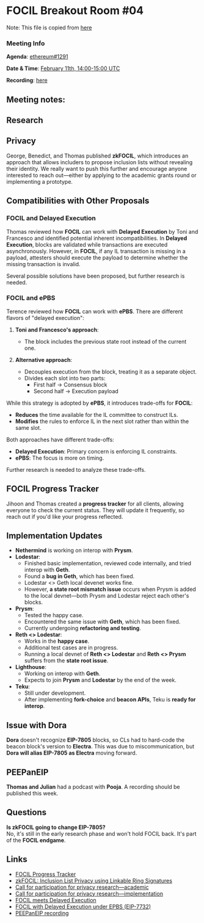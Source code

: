 # FOCIL Breakout Room #04

Note: This file is copied from [here](https://github.com/ethereum/pm/issues/1291)

### Meeting Info

**Agenda**: [ethereum#1291](https://github.com/ethereum/pm/issues/1291#issue-2844917923)

**Date & Time**: [ February 11th, 14:00-15:00 UTC](https://www.timeanddate.com/worldclock/converter.html?iso=20240213T140000&p1=1440&p2=37&p3=136&p4=237&p5=923&p6=204&p7=671&p8=16&p9=41&p10=107&p11=28)

**Recording**: [here](https://www.youtube.com/live/2MkoP6BDNro)

## Meeting notes:
## Research  

## Privacy  
George, Benedict, and Thomas published **zkFOCIL**, which introduces an approach that allows includers to propose inclusion lists without revealing their identity. We really want to push this further and encourage anyone interested to reach out—either by applying to the academic grants round or implementing a prototype.  

## Compatibilities with Other Proposals  

### FOCIL and Delayed Execution  
Thomas reviewed how **FOCIL** can work with **Delayed Execution** by Toni and Francesco and identified potential inherent incompatibilities. In **Delayed Execution**, blocks are validated while transactions are executed asynchronously. However, in **FOCIL**, if any IL transaction is missing in a payload, attesters should execute the payload to determine whether the missing transaction is invalid.  

Several possible solutions have been proposed, but further research is needed.  

### FOCIL and ePBS  
Terence reviewed how **FOCIL** can work with **ePBS**. There are different flavors of "delayed execution":  

1. **Toni and Francesco's approach**:  
   - The block includes the previous state root instead of the current one.  

2. **Alternative approach**:  
   - Decouples execution from the block, treating it as a separate object.  
   - Divides each slot into two parts:  
     - First half → Consensus block  
     - Second half → Execution payload  

While this strategy is adopted by **ePBS**, it introduces trade-offs for **FOCIL**:  
- **Reduces** the time available for the IL committee to construct ILs.  
- **Modifies** the rules to enforce IL in the next slot rather than within the same slot.  

Both approaches have different trade-offs:  
- **Delayed Execution**: Primary concern is enforcing IL constraints.  
- **ePBS**: The focus is more on timing.  

Further research is needed to analyze these trade-offs.  

## FOCIL Progress Tracker  
Jihoon and Thomas created a **progress tracker** for all clients, allowing everyone to check the current status. They will update it frequently, so reach out if you'd like your progress reflected.  

## Implementation Updates  
- **Nethermind** is working on interop with **Prysm**.  
- **Lodestar**:  
  - Finished basic implementation, reviewed code internally, and tried interop with **Geth**.  
  - Found a **bug in Geth**, which has been fixed.  
  - Lodestar <> Geth local devenet works fine.  
  - However, **a state root mismatch issue** occurs when Prysm is added to the local devnet—both Prysm and Lodestar reject each other's blocks.  
- **Prysm**:  
  - Tested the happy case.  
  - Encountered the same issue with **Geth**, which has been fixed.  
  - Currently undergoing **refactoring and testing**.  
- **Reth <> Lodestar**:  
  - Works in the **happy case**.  
  - Additional test cases are in progress.  
  - Running a local devnet of **Reth <> Lodestar** and **Reth <> Prysm** suffers from the **state root issue**.  
- **Lighthouse**:  
  - Working on interop with **Geth**.  
  - Expects to join **Prysm** and **Lodestar** by the end of the week.  
- **Teku**:  
  - Still under development.  
  - After implementing **fork-choice** and **beacon APIs**, Teku is **ready for interop**.  

## Issue with Dora  
**Dora** doesn't recognize **EIP-7805** blocks, so CLs had to hard-code the beacon block's version to **Electra**. This was due to miscommunication, but **Dora will alias EIP-7805 as Electra** moving forward.  

## PEEPanEIP  
**Thomas and Julian** had a podcast with **Pooja**. A recording should be published this week.  

## Questions  

**Is zkFOCIL going to change EIP-7805?**  
No, it's still in the early research phase and won't hold FOCIL back. It's part of the **FOCIL endgame**.  

## Links  
- [FOCIL Progress Tracker](https://meetfocil.eth.limo/)  
- [zkFOCIL: Inclusion List Privacy using Linkable Ring Signatures](https://ethresear.ch/t/zkfocil-inclusion-list-privacy-using-linkable-ring-signatures/21688)  
- [Call for participation for privacy research—academic](https://x.com/asn_d6/status/1887442959445926333)  
- [Call for participation for privacy research—implementation](https://x.com/asn_d6/status/1887442961459233130)  
- [FOCIL meets Delayed Execution](https://hackmd.io/Ntn30DbJQV-HEiKxBsPKEw)  
- [FOCIL with Delayed Execution under EPBS (EIP-7732)](https://hackmd.io/@ttsao/focil-delayed-exec-under-epbs)  
- [PEEPanEIP recording](https://youtu.be/cUGyLx-mf6I)